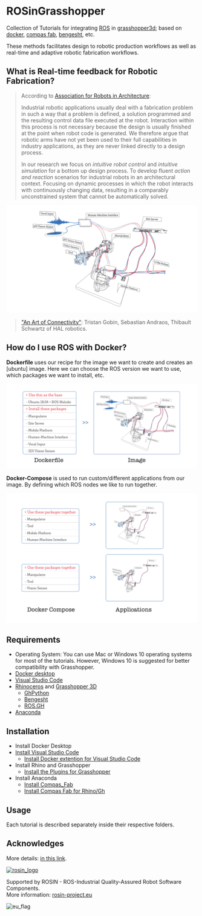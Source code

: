 # ROSinGrasshopper

Collection of Tutorials for integrating [ROS](https://www.ros.org/) in [grasshopper3d](https://www.grasshopper3d.com/); based on [docker](https://www.docker.com/), [compas fab](https://gramaziokohler.github.io/compas_fab/latest/overview.html), [bengesht](https://www.food4rhino.com/en/app/bengesht), etc.

These methods facilitates design to robotic production workflows as well as real-time and adaptive robotic fabrication workflows.

## What is Real-time feedback for Robotic Fabrication?
>
>According to [Association for Robots in Architecture](https://www.robotsinarchitecture.org/wp-content/uploads/2011/09/realtimerobot_ecaade2012_100.content.pdf):
>
>Industrial robotic applications usually deal with a
fabrication problem in such a way that a problem is
defined, a solution programmed and the resulting
control data file executed at the robot. Interaction
within this process is not necessary because the design is usually finished at the point when robot code
is generated.
> We therefore argue that robotic arms
have not yet been used to their full capabilities in industry applications, as they are never linked directly
to a design process.
>
>In our research we focus on *intuitive robot control* and *intuitive simulation* for a bottom up design
process. To develop fluent *action and reaction*
scenarios for industrial robots in an architectural
context. Focusing on dynamic processes in which the robot interacts with continuously changing data, resulting
in a comparably unconstrained system that cannot
be automatically solved.

![artOfConnectity](00-HelloWorld%20in%20Docker/media/ArtOfConnectivity.jpg)

>["An Art of Connectivity"](https://www.researchgate.net/publication/307996374_An_Art_of_Connectivity): Tristan Gobin, Sebastian Andraos, Thibault Schwartz of HAL robotics.

## How do I use ROS with Docker?

**Dockerfile** uses our recipe for the image we want to create and creates an [ubuntu] image. 
Here we can choose the ROS version we want to use, which packages we want to install, etc.

![dockerfile](00-HelloWorld%20in%20Docker/media/Dockerfile.jpg)

**Docker-Compose** is used to run custom/different applications from our image. By defining which ROS nodes we like to run together.

![docker-compose](00-HelloWorld%20in%20Docker/media/docker-compose.jpg)

## Requirements

- Operating System: You can use Mac or Windows 10 operating systems for most of the tutorials. However, Windows 10 is suggested for better compatibility with Grasshopper. 
- [Docker desktop](https://www.docker.com/products/docker-desktop)
- [Visual Studio Code](https://code.visualstudio.com/)
- [Rhinoceros](https://www.rhino3d.com/download/) and [Grasshopper 3D](https://www.grasshopper3d.com/)
  - [GhPython](https://www.food4rhino.com/en/app/ghpython)
  - [Bengesht](https://www.food4rhino.com/en/app/bengesht)
  - [ROS.GH](https://github.com/behrooz-tahanzadeh/ROS.GH)
- [Anaconda](https://www.anaconda.com/)

## Installation

- Install Docker Desktop
- [Install Visual Studio Code](https://code.visualstudio.com/docs/setup/setup-overview)
  - [Install Docker extention for Visual Studio Code](https://code.visualstudio.com/docs/editor/extension-marketplace)
- Install Rhino and Grasshopper
  - [Install the Plugins for Grasshopper](https://parametricbydesign.com/grasshopper/tutorials/installing-grasshopper-and-plugins/#2-install-by-copying-into-the-components-folder)
- Install Anaconda
  - [Install Compas_Fab](https://gramaziokohler.github.io/compas_fab/latest/getting_started.html#install-with-conda-1)
  - [Install Compas Fab for Rhino/Gh](https://gramaziokohler.github.io/compas_fab/latest/getting_started.html#working-in-rhino-1)

## Usage

Each tutorial is described separately inside their respective folders.

## Acknowledges

<!-- 
    ROSIN acknowledgement from the ROSIN press kit
    @ https://github.com/rosin-project/press_kit
-->

More details: [in this link](https://iaac.net/rosin-new-robotic-setup/).

<a href="http://rosin-project.eu">
  <img src="http://rosin-project.eu/wp-content/uploads/rosin_ack_logo_wide.png" 
       alt="rosin_logo" height="60" >
</a>

Supported by ROSIN - ROS-Industrial Quality-Assured Robot Software Components.  
More information: [rosin-project.eu](http://rosin-project.eu)

<img src="http://rosin-project.eu/wp-content/uploads/rosin_eu_flag.jpg" 
     alt="eu_flag" height="45" align="left" >  
